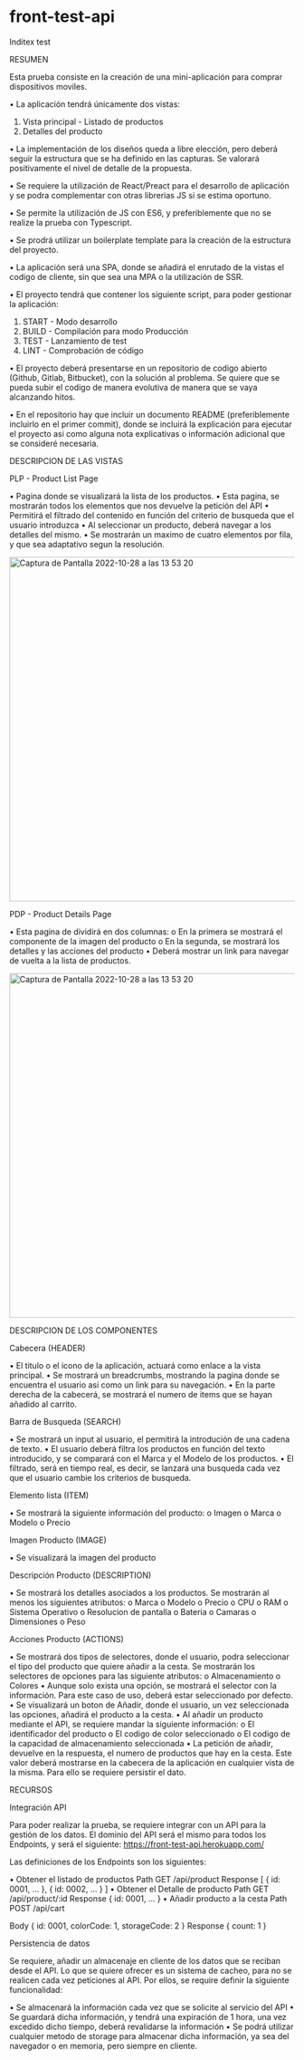# front-test-api
Inditex test


RESUMEN

Esta prueba consiste en la creación de una mini-aplicación para comprar dispositivos moviles.

• La aplicación tendrá únicamente dos vistas:
  1. Vista principal - Listado de productos
  2. Detalles del producto
  
• La implementación de los diseños queda a libre elección, pero deberá seguir la
estructura que se ha definido en las capturas. Se valorará positivamente el nivel de
detalle de la propuesta.

• Se requiere la utilización de React/Preact para el desarrollo de aplicación y se podra
complementar con otras librerias JS si se estima oportuno.

• Se permite la utilización de JS con ES6, y preferiblemente que no se realize la prueba
con Typescript.

• Se prodrá utilizar un boilerplate template para la creación de la estructura del proyecto.

• La aplicación será una SPA, donde se añadirá el enrutado de la vistas el codigo de
cliente, sin que sea una MPA o la utilización de SSR.

• El proyecto tendrá que contener los siguiente script, para poder gestionar la aplicación:
1. START - Modo desarrollo
2. BUILD - Compilación para modo Producción
3. TEST - Lanzamiento de test
4. LINT - Comprobación de código

• El proyecto deberá presentarse en un repositorio de codigo abierto (Github, Gitlab,
Bitbucket), con la solución al problema. Se quiere que se pueda subir el codigo de
manera evolutiva de manera que se vaya alcanzando hitos.

• En el repositorio hay que incluir un documento README (preferiblemente incluirlo en el
primer commit), donde se incluirá la explicación para ejecutar el proyecto asi como
alguna nota explicativas o información adicional que se consideré necesaria.

DESCRIPCION DE LAS VISTAS

PLP - Product List Page

• Pagina donde se visualizará la lista de los productos.
• Esta pagina, se mostrarán todos los elementos que nos devuelve la petición del API
• Permitirá el filtrado del contenido en función del criterio de busqueda que el usuario
introduzca
• Al seleccionar un producto, deberá navegar a los detalles del mismo.
• Se mostrarán un maximo de cuatro elementos por fila, y que sea adaptativo segun la
resolución.

<img width="608" alt="Captura de Pantalla 2022-10-28 a las 13 53 20" src="https://user-images.githubusercontent.com/81261121/198581041-81b93f53-1815-4bd9-a5bb-f9233fab43c0.png">


PDP - Product Details Page

• Esta pagina de dividirá en dos columnas:
o En la primera se mostrará el componente de la imagen del producto
o En la segunda, se mostrará los detalles y las acciones del producto
• Deberá mostrar un link para navegar de vuelta a la lista de productos.

<img width="608" alt="Captura de Pantalla 2022-10-28 a las 13 53 20" src="https://user-images.githubusercontent.com/81261121/198581041-81b93f53-1815-4bd9-a5bb-f9233fab43c0.png">


DESCRIPCION DE LOS COMPONENTES

Cabecera (HEADER)

• El titulo o el icono de la aplicación, actuará como enlace a la vista principal.
• Se mostrará un breadcrumbs, mostrando la pagina donde se encuentra el usuario asi
como un link para su navegación.
• En la parte derecha de la cabecerá, se mostrará el numero de items que se hayan
añadido al carrito.

Barra de Busqueda (SEARCH)

• Se mostrará un input al usuario, el permitirá la introdución de una cadena de texto.
• El usuario deberá filtra los productos en función del texto introducido, y se comparará
con el Marca y el Modelo de los productos.
• El filtrado, será en tiempo real, es decir, se lanzará una busqueda cada vez que el
usuario cambie los criterios de busqueda.

Elemento lista (ITEM)

• Se mostrará la siguiente información del producto:
o Imagen
o Marca
o Modelo
o Precio

Imagen Producto (IMAGE)

• Se visualizará la imagen del producto

Descripción Producto (DESCRIPTION)

• Se mostrará los detalles asociados a los productos. Se mostrarán al menos los siguientes
atributos:
o Marca
o Modelo
o Precio
o CPU
o RAM
o Sistema Operativo
o Resolucion de pantalla
o Bateria
o Camaras
o Dimensiones
o Peso

Acciones Producto (ACTIONS)

• Se mostrará dos tipos de selectores, donde el usuario, podra seleccionar el tipo del
producto que quiere añadir a la cesta. Se mostrarán los selectores de opciones para las
siguiente atributos:
o Almacenamiento
o Colores
• Aunque solo exista una opción, se mostrará el selector con la información. Para este
caso de uso, deberá estar seleccionado por defecto.
• Se visualizará un boton de Añadir, donde el usuario, un vez seleccionada las opciones,
añadirá el producto a la cesta.
• Al añadir un producto mediante el API, se requiere mandar la siguiente información:
o El identificador del producto
o El codigo de color seleccionado
o El codigo de la capacidad de almacenamiento seleccionada
• La petición de añadir, devuelve en la respuesta, el numero de productos que hay en la
cesta. Este valor deberá mostrarse en la cabecera de la aplicación en cualquier vista
de la misma. Para ello se requiere persistir el dato.

RECURSOS

Integración API

Para poder realizar la prueba, se requiere integrar con un API para la gestión de los datos.
El dominio del API será el mismo para todos los Endpoints, y será el siguiente:
https://front-test-api.herokuapp.com/

Las definiciones de los Endpoints son los siguientes:

• Obtener el listado de productos
Path
GET /api/product
Response
[
{
id: 0001,
...
},
{
id: 0002,
...
}
]
• Obtener el Detalle de producto
Path
GET /api/product/:id
Response
{
id: 0001,
...
}
• Añadir producto a la cesta
Path
POST /api/cart

Body
{
id: 0001,
colorCode: 1,
storageCode: 2
}
Response
{
count: 1
}


Persistencia de datos

Se requiere, añadir un almacenaje en cliente de los datos que se reciban desde el API. Lo que
se quiere ofrecer es un sistema de cacheo, para no se realicen cada vez peticiones al API. Por
ellos, se require definir la siguiente funcionalidad:

• Se almacenará la información cada vez que se solicite al servicio del API
• Se guardará dicha información, y tendrá una expiración de 1 hora, una vez excedido
dicho tiempo, deberá revalidarse la información
• Se podrá utilizar cualquier metodo de storage para almacenar dicha información, ya
sea del navegador o en memoria, pero siempre en cliente.
